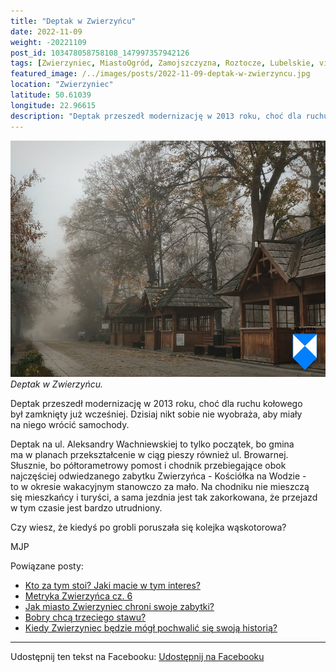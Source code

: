 ```yaml
---
title: "Deptak w Zwierzyńcu"
date: 2022-11-09
weight: -20221109
post_id: 103478058758108_147997357942126
tags: [Zwierzyniec, MiastoOgród, Zamojszczyzna, Roztocze, Lubelskie, villarestituta, turystyka, dziedzictwo, zabytki, krajobrazy]
featured_image: /../images/posts/2022-11-09-deptak-w-zwierzyncu.jpg
location: "Zwierzyniec"
latitude: 50.61039
longitude: 22.96615
description: "Deptak przeszedł modernizację w 2013 roku, choć dla ruchu kołowego był zamknięty już wcześniej. Dzisiaj nikt sobie nie wyobraża, aby miały na niego wr..."
---
```


![Deptak w Zwierzyńcu.](/images/posts/2022-11-09-deptak-w-zwierzyncu.jpg)
*Deptak w Zwierzyńcu.*

Deptak przeszedł modernizację w 2013 roku, choć dla ruchu kołowego był zamknięty już wcześniej. Dzisiaj nikt sobie nie wyobraża, aby miały na niego wrócić samochody.

Deptak na ul. Aleksandry Wachniewskiej to tylko początek, bo gmina ma w planach przekształcenie w ciąg pieszy również ul. Browarnej. Słusznie, bo półtorametrowy pomost i chodnik przebiegające obok najczęściej odwiedzanego zabytku Zwierzyńca - Kościółka na Wodzie - to w okresie wakacyjnym stanowczo za mało. Na chodniku nie mieszczą się mieszkańcy i turyści, a sama jezdnia jest tak zakorkowana, że przejazd w tym czasie jest bardzo utrudniony.

Czy wiesz, że kiedyś po grobli poruszała się kolejka wąskotorowa?



MJP

Powiązane posty:
- [Kto za tym stoi? Jaki macie w tym interes?](/posts/kto-za-tym-stoi-jaki-macie-w-tym-interes)
- [Metryka Zwierzyńca cz. 6](/posts/metryka-zwierzyncacz6)
- [Jak miasto Zwierzyniec chroni swoje zabytki?](/posts/jak-miasto-zwierzyniec-chroni-swoje-zabytki)
- [Bobry chcą trzeciego stawu?](/posts/bobry-chca-trzeciego-stawu)
- [Kiedy Zwierzyniec będzie mógł pochwalić się swoją historią?](/posts/kiedy-zwierzyniec-bedzie-mogl-pochwalic-sie-swoja)


---

Udostępnij ten tekst na Facebooku:
[Udostępnij na Facebooku](https://www.facebook.com/sharer/sharer.php?u=https://stowarzyszeniewachniewskiej.pl/posts/deptak-w-zwierzyncu)

<script type="application/ld+json">
{
  "@context": "https://schema.org",
  "@type": "BlogPosting",
  "headline": "Deptak w Zwierzyńcu",
  "datePublished": "2022-11-09",
  "dateModified": "2022-11-09",
  "author": {
    "@type": "Organization",
    "name": "Stowarzyszenie im. Aleksandry Wachniewskiej"
  },
  "publisher": {
    "@type": "Organization",
    "name": "Stowarzyszenie im. Aleksandry Wachniewskiej",
    "logo": {
      "@type": "ImageObject",
      "url": "https://stowarzyszeniewachniewskiej.pl/images/logo/logo.svg"
    }
  },
  "mainEntityOfPage": {
    "@type": "WebPage",
    "@id": "https://stowarzyszeniewachniewskiej.pl/posts/deptak-w-zwierzyncu"
  },
  "image": {
    "@type": "ImageObject",
    "url": "https://stowarzyszeniewachniewskiej.pl//images/posts/2022-11-09-deptak-w-zwierzyncu.jpg"
  },
  "articleSection": "Dziedzictwo Kulturowe i Zabytki",
  "keywords": "[Zwierzyniec, MiastoOgród, Zamojszczyzna, Roztocze, Lubelskie, villarestituta, turystyka, dziedzictwo, zabytki, krajobrazy]",
  "wordCount": 102,
  "articleBody": "Deptak przeszedł modernizację w 2013 roku, choć dla ruchu kołowego był zamknięty już wcześniej. Dzisiaj nikt sobie nie wyobraża, aby miały na niego wrócić samochody.\n\nDeptak na ul. Aleksandry Wachniewskiej to tylko początek, bo gmina ma w planach przekształcenie w ciąg pieszy również ul. Browarnej. Słusznie, bo półtorametrowy pomost i chodnik przebiegające obok najczęściej odwiedzanego zabytku Zwierzyńca - Kościółka na Wodzie - to w okresie wakacyjnym stanowczo za mało. Na chodniku nie mieszczą się mieszkańcy i turyści, a sama jezdnia jest tak zakorkowana, że przejazd w tym czasie jest bardzo utrudniony.\n\nCzy wiesz, że kiedyś po grobli poruszała się kolejka wąskotorowa?\n\n\n\nMJP",
  "description": "Deptak przeszedł modernizację w 2013 roku, choć dla ruchu kołowego był zamknięty już wcześniej. Dzisiaj nikt sobie nie wyobraża, aby miały na niego wr...",
  "copyrightHolder": null
}
</script>
<script type="application/ld+json">
{
  "@context": "https://schema.org",
  "@type": "BreadcrumbList",
  "itemListElement": [
    {
      "@type": "ListItem",
      "position": 1,
      "name": "Home",
      "item": "https://stowarzyszeniewachniewskiej.pl"
    },
    {
      "@type": "ListItem",
      "position": 2,
      "name": "posts",
      "item": "https://stowarzyszeniewachniewskiej.pl/posts"
    },
    {
      "@type": "ListItem",
      "position": 3,
      "name": "Deptak w Zwierzyńcu",
      "item": "https://stowarzyszeniewachniewskiej.pl/posts/deptak-w-zwierzyncu"
    }
  ]
}
</script>
